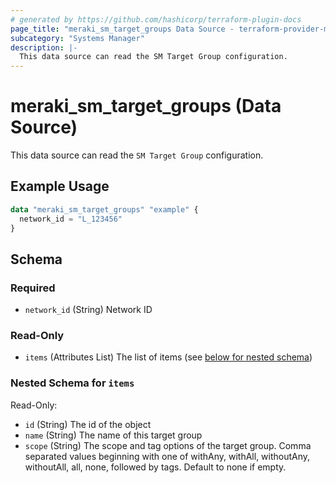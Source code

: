 ```yaml
---
# generated by https://github.com/hashicorp/terraform-plugin-docs
page_title: "meraki_sm_target_groups Data Source - terraform-provider-meraki"
subcategory: "Systems Manager"
description: |-
  This data source can read the SM Target Group configuration.
---
```


# meraki_sm_target_groups (Data Source)

This data source can read the `SM Target Group` configuration.

## Example Usage

```terraform
data "meraki_sm_target_groups" "example" {
  network_id = "L_123456"
}
```

<!-- schema generated by tfplugindocs -->
## Schema

### Required

- `network_id` (String) Network ID

### Read-Only

- `items` (Attributes List) The list of items (see [below for nested schema](#nestedatt--items))

<a id="nestedatt--items"></a>
### Nested Schema for `items`

Read-Only:

- `id` (String) The id of the object
- `name` (String) The name of this target group
- `scope` (String) The scope and tag options of the target group. Comma separated values beginning with one of withAny, withAll, withoutAny, withoutAll, all, none, followed by tags. Default to none if empty.
